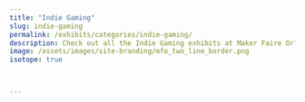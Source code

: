 ```yaml
---
title: "Indie Gaming"
slug: indie-gaming
permalink: /exhibits/categories/indie-gaming/
description: Check out all the Indie Gaming exhibits at Maker Faire Orlando!
image: /assets/images/site-branding/mfo_two_line_border.png
isotope: true



---
```

